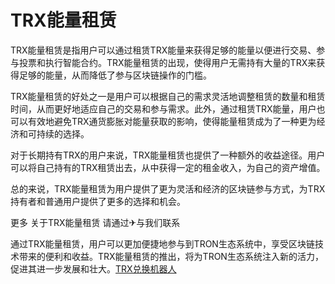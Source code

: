 # TRX能量租赁

TRX能量租赁是指用户可以通过租赁TRX能量来获得足够的能量以便进行交易、参与投票和执行智能合约。TRX能量租赁的出现，使得用户无需持有大量的TRX来获得足够的能量，从而降低了参与区块链操作的门槛。

TRX能量租赁的好处之一是用户可以根据自己的需求灵活地调整租赁的数量和租赁时间，从而更好地适应自己的交易和参与需求。此外，通过租赁TRX能量，用户也可以有效地避免TRX通货膨胀对能量获取的影响，使得能量租赁成为了一种更为经济和可持续的选择。

对于长期持有TRX的用户来说，TRX能量租赁也提供了一种额外的收益途径。用户可以将自己持有的TRX租赁出去，从中获得一定的租金收入，为自己的资产增值。

总的来说，TRX能量租赁为用户提供了更为灵活和经济的区块链参与方式，为TRX持有者和普通用户提供了更多的选择和机会。

更多 关于TRX能量租赁 请通过✈与我们联系

通过TRX能量租赁，用户可以更加便捷地参与到TRON生态系统中，享受区块链技术带来的便利和收益。TRX能量租赁的推出，将为TRON生态系统注入新的活力，促进其进一步发展和壮大。[TRX兑换机器人](https://t.me/T65000Bot)